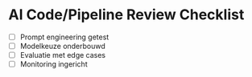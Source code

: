 # AI Code/Pipeline Review Checklist

- [ ] Prompt engineering getest
- [ ] Modelkeuze onderbouwd
- [ ] Evaluatie met edge cases
- [ ] Monitoring ingericht
